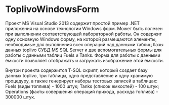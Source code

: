 # ToplivoWindowsForm

Проект MS Visual Studio 2013 содержит простой пример .NET приложения на основе технологии Windows форм. Может быть полезен при выполнении соответствующей лабораторной работы. Он содержит одну основную Windows форму, на которой размещаются элементы, необходимые для выполнения всех операций над данными таблиц базы данных toplivo СУБД MS SQL Server и две вспомогательных формы для работы с данными таблиц Fuels и Tanks. Форма для работы с данными ёмкости позволяет отображать и загружать изображение этой ёмкости.

Внутри проекта содержится T-SQL скрипт, который создает базу данных toplivo, три таблицы, одно представление и одну хранимую процедуру, а также генерирует наборы тестовых записей в таблицах: 
Fuels (виды топлива) - 1000 штук; 
Tanks (список емкостей) - 100 штук; 
Operations (факты совершения операций прихода, расхода топлива) - 300000 штук.

